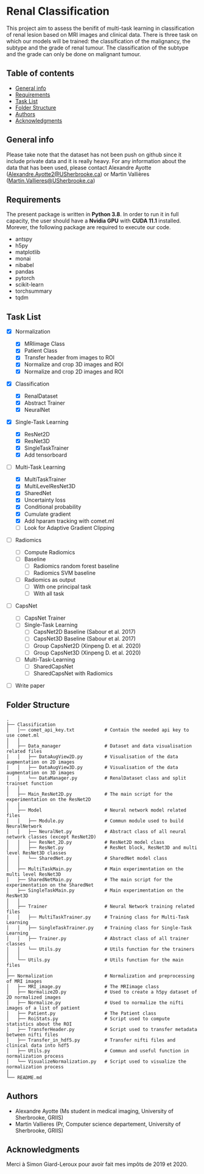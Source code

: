  # Renal Classification
This project aim to assess the benifit of multi-task learning in classification of renal lesion based on MRI images and clinical data. There is three task on which our models will be trained: the classification of the malignancy, the subtype and the grade of renal tumour. The classification of the subtype and the grade can only be done on malignant tumour.
 
 ## Table of contents
* [General info](#general-info)
* [Requirements](#requirements)
* [Task List](#task-list)
* [Folder Structure](#folder-structure)
* [Authors](#authors)
* [Acknowledgments](#acknowledgments)

## General info
Please take note that the dataset has not been push on github since it include private data and it is really heavy.
For any information about the data that has been used, please contact Alexandre Ayotte (Alexandre.Ayotte2@USherbrooke.ca) or Martin Vallières (Martin.Vallieres@USherbrooke.ca)

## Requirements
The present package is written in **Python 3.8**. In order to run it in full capacity, the user should have a **Nvidia GPU** with **CUDA 11.1** installed.
Morever, the following package are required to execute our code.

- antspy
- h5py
- matplotlib
- monai
- nibabel
- pandas
- pytorch
- scikit-learn
- torchsummary
- tqdm


## Task List
- [x] Normalization
  - [x] MRIimage Class
  - [x] Patient Class
  - [x] Transfer header from images to ROI
  - [x] Normalize and crop 3D images and ROI
  - [x] Normalize and crop 2D images and ROI
- [x] Classification 
  - [x] RenalDataset
  - [x] Abstract Trainer
  - [x] NeuralNet
- [x] Single-Task Learning
  - [x] ResNet2D
  - [x] ResNet3D
  - [x] SingleTaskTrainer
  - [x] Add tensorboard
- [ ] Multi-Task Learning
  - [x] MultiTaskTrainer
  - [x] MultiLevelResNet3D
  - [x] SharedNet
  - [x] Uncertainty loss
  - [x] Conditional probability
  - [x] Cumulate gradient
  - [x] Add hparam tracking with comet.ml
  - [ ] Look for Adaptive Gradient Clipping
- [ ] Radiomics
  - [ ] Compute Radiomics
  - [ ] Baseline
    - [ ] Radiomics random forest baseline
    - [ ] Radiomics SVM baseline
  - [ ] Radiomics as output
    - [ ] With one principal task
    - [ ] With all task
- [ ] CapsNet
  - [ ] CapsNet Trainer
  - [ ] Single-Task Learning
    - [ ] CapsNet2D Baseline (Sabour et al. 2017)
    - [ ] CapsNet3D Baseline (Sabour et al. 2017)
    - [ ] Group CapsNet2D (Xinpeng D. et al. 2020)
    - [ ] Group CapsNet3D (Xinpeng D. et al. 2020)
  - [ ] Multi-Task-Learning
    - [ ] SharedCapsNet
    - [ ] SharedCapsNet with Radiomics
- [ ] Write paper


## Folder Structure
 ```
.
├── Classification
│   │── comet_api_key.txt           # Contain the needed api key to use comet.ml
│   │
│   ├── Data_manager                # Dataset and data visualisation related files
│   │   ├── DataAugView2D.py        # Visualisation of the data augmentation on 2D images
│   │   ├── DataAugView3D.py        # Visualisation of the data augmentation on 3D images
│   │   └── DataManager.py          # RenalDataset class and split trainset function
│   │
│   ├── Main_ResNet2D.py            # The main script for the experimentation on the ResNet2D
│   │
│   ├── Model                       # Neural network model related files
│   │   ├── Module.py               # Commun module used to build NeuralNetwork
│   │   ├── NeuralNet.py            # Abstract class of all neural network classes (except ResNet2D)
│   │   ├── ResNet_2D.py            # ResNet2D model class
│   │   ├── ResNet.py               # ResNet block, ResNet3D and multi level ResNet3D classes
│   │   └── SharedNet.py            # SharedNet model class
│   │
│   ├── MultiTaskMain.py            # Main experimentation on the multi level ResNet3D
│   ├── SharedNetMain.py            # The main script for the experimentation on the SharedNet
│   ├── SingleTaskMain.py           # Main experimentation on the ResNet3D
│   │
│   ├── Trainer                     # Neural Network training related files
│   │   ├── MultiTaskTrainer.py     # Training class for Multi-Task Learning
│   │   ├── SingleTaskTrainer.py    # Training class for Single-Task Learning
│   │   ├── Trainer.py              # Abstract class of all trainer classes
│   │   └── Utils.py                # Utils function for the trainers
│   │
│   └── Utils.py                    # Utils function for the main files
│
├── Normalization                   # Normalization and preprocessing of MRI images
│   ├── MRI_image.py                # The MRIimage class
│   ├── Normalize2D.py              # Used to create a h5py dataset of 2D normalized images
│   ├── Normalize.py                # Used to normalize the nifti images of a list of patient
│   ├── Patient.py                  # The Patient class
│   ├── RoiStats.py                 # Script used to compute statistics about the ROI
│   ├── TransferHeader.py           # Script used to transfer metadata between nifti files
│   ├── Transfer_in_hdf5.py         # Transfer nifti files and clinical data into hdf5
│   ├── Utils.py                    # Commun and useful function in normalization process
│   └── VisualizeNormalization.py   # Script used to visualize the normalization process
│
└── README.md
 ```

## Authors
- Alexandre Ayotte (Ms student in medical imaging, University of Sherbrooke, GRIIS)
- Martin Vallieres (Pr, Computer science departement, University of Sherbrooke, GRIIS) 

## Acknowledgments
Merci à Simon Giard-Leroux pour avoir fait mes impôts de 2019 et 2020.
